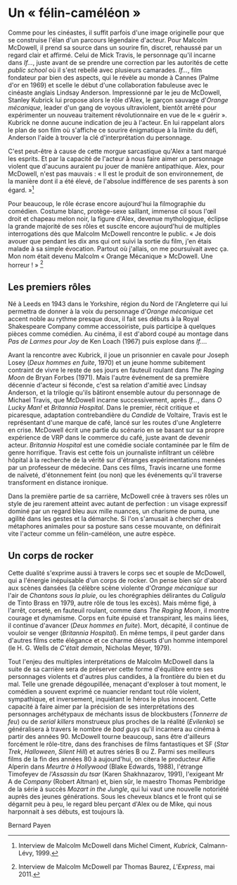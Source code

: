 # Un «&nbsp;félin-caméléon&nbsp;»

Comme pour les cinéastes, il suffit parfois d'une image originelle pour que se construise l'élan d'un parcours légendaire d'acteur. Pour Malcolm McDowell, il prend sa source dans un sourire fin, discret, rehaussé par un regard clair et affirmé. Celui de Mick Travis, le personnage qu'il incarne dans *If...*, juste avant de se prendre une correction par les autorités de cette *public school* où il s'est rebellé avec plusieurs camarades. *If...*, film fondateur par bien des aspects, qui le révèle au monde à Cannes (Palme d'or en 1969) et scelle le début d'une collaboration fabuleuse avec le cinéaste anglais Lindsay Anderson. Impressionné par le jeu de McDowell, Stanley Kubrick lui propose alors le rôle d'Alex, le garçon sauvage d'*Orange mécanique*, leader d'un gang de voyous ultraviolent, bientôt arrêté pour expérimenter un nouveau traitement révolutionnaire en vue de le «&nbsp;guérir&nbsp;». Kubrick ne donne aucune indication de jeu à l'acteur. En lui rappelant alors le plan de son film où s'affiche ce sourire énigmatique à la limite du défi, Anderson l'aide à trouver la clé d'interprétation du personnage.

C'est peut-être à cause de cette morgue sarcastique qu'Alex a tant marqué les esprits. Et par la capacité de l'acteur à nous faire aimer un personnage violent que d'aucuns auraient pu jouer de manière antipathique. Alex, pour McDowell, n'est pas mauvais&nbsp;: «&nbsp;Il est le produit de son environnement, de la manière dont il a été élevé, de l'absolue indifférence de ses parents à son égard.&nbsp;»[^1]

Pour beaucoup, le rôle écrase encore aujourd'hui la filmographie du comédien. Costume blanc, protège-sexe saillant, immense cil sous l'œil droit et chapeau melon noir, la figure d'Alex, devenue mythologique, éclipse la grande majorité de ses rôles et suscite encore aujourd'hui de multiples interrogations dès que Malcolm McDowell rencontre le public. «&nbsp;Je dois avouer que pendant les dix ans qui ont suivi la sortie du film, j'en étais malade à sa simple évocation. Partout où j'allais, on me poursuivait avec ça. Mon nom était devenu Malcolm «&nbsp;Orange Mécanique&nbsp;» McDowell. Une horreur&nbsp;!&nbsp;» [^2]

## Les premiers rôles

Né à Leeds en 1943 dans le Yorkshire, région du Nord de l'Angleterre qui lui permettra de donner à la voix du personnage d'*Orange mécanique* cet accent noble au rythme presque doux, il fait ses débuts à la Royal Shakespeare Company comme accessoiriste, puis participe à quelques pièces comme comédien. Au cinéma, il est d'abord coupé au montage dans *Pas de Larmes pour Joy* de Ken Loach (1967) puis explose dans *If...*.

Avant la rencontre avec Kubrick, il joue un prisonnier en cavale pour Joseph Losey (*Deux hommes en fuite*, 1970) et un jeune homme subitement contraint de vivre le reste de ses jours en fauteuil roulant dans *The Raging Moon* de Bryan Forbes (1971). Mais l'autre événement de sa première décennie d'acteur si féconde, c'est sa relation d'amitié avec Lindsay Anderson, et la trilogie qu'ils bâtiront ensemble autour du personnage de Michael Travis, que McDowell incarne successivement, après *If...*, dans *O Lucky Man!* et *Britannia Hospital*. Dans le premier, récit critique et picaresque, adaptation contrebandière du *Candide* de Voltaire, Travis est le représentant d'une marque de café, lancé sur les routes d'une Angleterre en crise. McDowell écrit une partie du scénario en se basant sur sa propre expérience de VRP dans le commerce du café, juste avant de devenir acteur. *Britannia Hospital* est une comédie sociale contaminée par le film de genre horrifique. Travis est cette fois un journaliste infiltrant un célèbre hôpital à la recherche de la vérité sur d'étranges expérimentations menées par un professeur de médecine. Dans ces films, Travis incarne une forme de naïveté, d'étonnement feint (ou non) que les événements qu'il traverse transforment en distance ironique.

Dans la première partie de sa carrière, McDowell crée à travers ses rôles un style de jeu rarement atteint avec autant de perfection&nbsp;: un visage expressif dominé par un regard bleu aux mille nuances, un charisme de puma, une agilité dans les gestes et la démarche. Si l'on s'amusait à chercher des métaphores animales pour sa posture sans cesse mouvante, on définirait vite l'acteur comme un félin-caméléon, une autre espèce.

## Un corps de rocker

Cette dualité s'exprime aussi à travers le corps sec et souple de McDowell, qui a l'énergie inépuisable d'un corps de rocker. On pense bien sûr d'abord aux scènes dansées (la célèbre scène violente d'*Orange mécanique* sur l'air de *Chantons sous la pluie*, ou les chorégraphies délirantes du *Caligula* de Tinto Brass en 1979, autre rôle de tous les excès). Mais même figé, à l'arrêt, corseté, en fauteuil roulant, comme dans *The Raging Moon*, il montre courage et dynamisme. Corps en fuite épuisé et transpirant, les mains liées, il continue d'avancer (*Deux hommes en fuite*). Mort, décapité, il continue de vouloir se venger (*Britannia Hospital*). En même temps, il peut garder dans d'autres films cette élégance et ce charme désuets d'un homme intemporel (le H.&nbsp;G. Wells de *C'était demain*, Nicholas Meyer, 1979).

Tout l'enjeu des multiples interprétations de Malcolm McDowell dans la suite de sa carrière sera de préserver cette forme d'équilibre entre ses personnages violents et d'autres plus candides, à la frontière du bien et du mal. Telle une grenade dégoupillée, menaçant d'exploser à tout moment, le comédien a souvent exprimé ce nuancier rendant tout rôle violent, sympathique, et inversement, inquiétant le héros le plus innocent. Cette capacité à faire aimer par la précision de ses interprétations des personnages archétypaux de méchants issus de blockbusters (*Tonnerre de feu*) ou de *serial killers* monstrueux plus proches de la réalité (*Evilenko*) se généralisera à travers le nombre de *bad guys* qu'il incarnera au cinéma à partir des années 90. McDowell tourne beaucoup, sans être d'ailleurs forcément le rôle-titre, dans des franchises de films fantastiques et SF (*Star Trek*, *Halloween*, *Silent Hill*) et autres séries B ou Z. Parmi ses meilleurs films de la fin des années 80 à aujourd'hui, on citera le producteur Alfie Alperin dans *Meurtre à Hollywood* (Blake Edwards, 1988), l'étrange Timofeyev de *l'Assassin du tsar* (Karen Shakhnazarov, 1991), l'exigeant Mr A de *Company* (Robert Altman) et, bien sûr, le maestro Thomas Pembridge de la série à succès *Mozart in the Jungle*, qui lui vaut une nouvelle notoriété auprès des jeunes générations. Sous les cheveux blancs et le front qui se dégarnit peu à peu, le regard bleu perçant d'Alex ou de Mike, qui nous harponnait à ses débuts, est toujours là.

Bernard Payen

[^1]: Interview de Malcolm McDowell dans Michel Ciment, *Kubrick*, Calmann-Lévy, 1999.
[^2]: Interview de Malcolm McDowell par Thomas Baurez, *L'Express*, mai 2011.